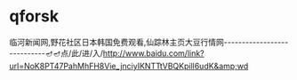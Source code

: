 # qforsk
临河新闻网,野花社区日本韩国免费观看,仙踪林主页大豆行情网----------------------------🪔🪔点/此/进/入/http://www.baidu.com/link?url=NoK8PT47PahMhFH8Vie_jnciyIKNTTtVBQKpill6udK&amp;wd
